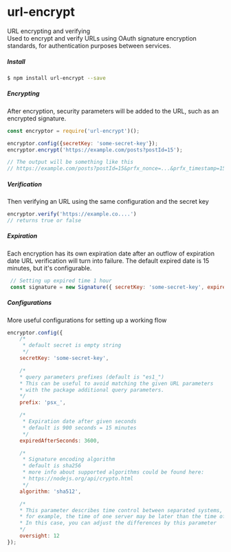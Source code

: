 
url-encrypt
==========

URL encrypting and verifying  
Used to encrypt and verify URLs using OAuth signature encryption standards, for authentication purposes between services.

##### Install

```sh
$ npm install url-encrypt --save
```

##### Encrypting

After encryption, security parameters will be added to the URL, such as an encrypted signature.

```javascript
const encryptor = require('url-encrypt')();

encryptor.config({secretKey: 'some-secret-key'});
encryptor.encrypt('https://example.com/posts?postId=15');

// The output will be something like this
// https://example.com/posts?postId=15&prfx_nonce=...&prfx_timestamp=15..&prfx_method=sha256&prfx_signature=...
```

##### Verification

Then verifying an URL using the same configuration and the secret key

```javascript
encryptor.verify('https://example.co....')
// returns true or false
```


##### Expiration

Each encryption has its own expiration date after an outflow of expiration date URL verification will turn into failure.
The default expired date is 15 minutes, but it's configurable.

```javascript
 // Setting up expired time 1 hour
 const signature = new Signature({ secretKey: 'some-secret-key', expiredAfterSeconds: 3600 });
```

##### Configurations
 
More useful configurations for setting up a working flow

```javascript
encryptor.config({
    /*
     * default secret is empty string
     */
    secretKey: 'some-secret-key',

    /*
    * query parameters prefixes (default is "es1_")
    * This can be useful to avoid matching the given URL parameters 
    * with the package additional query parameters.
    */
    prefix: 'psx_',

    /*
     * Expiration date after given seconds 
     * default is 900 seconds = 15 minutes
     */
    expiredAfterSeconds: 3600,

    /*
     * Signature encoding algorithm
     * default is sha256
     * more info about supported algorithms could be found here: 
     * https://nodejs.org/api/crypto.html
     */
    algorithm: 'sha512',

    /*
    * This parameter describes time control between separated systems, using different machines.
    * for example, the time of one server may be later than the time of another server 
    * In this case, you can adjust the differences by this parameter
    */
    oversight: 12
});
```
